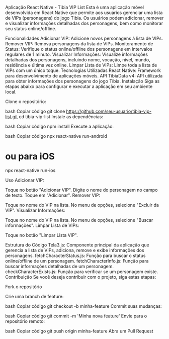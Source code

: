 Aplicação React Native - Tibia VIP List
Esta é uma aplicação móvel desenvolvida em React Native que permite aos usuários gerenciar uma lista de VIPs (personagens) do jogo Tibia. Os usuários podem adicionar, remover e visualizar informações detalhadas dos personagens, bem como monitorar seu status online/offline.

Funcionalidades
Adicionar VIP: Adicione novos personagens à lista de VIPs.
Remover VIP: Remova personagens da lista de VIPs.
Monitoramento de Status: Verifique o status online/offline dos personagens em intervalos regulares de 1 minuto.
Visualizar Informações: Visualize informações detalhadas dos personagens, incluindo nome, vocação, nível, mundo, residência e última vez online.
Limpar Lista de VIPs: Limpe toda a lista de VIPs com um único toque.
Tecnologias Utilizadas
React Native: Framework para desenvolvimento de aplicações móveis.
API TibiaData v4: API utilizada para obter informações dos personagens do jogo Tibia.
Instalação
Siga as etapas abaixo para configurar e executar a aplicação em seu ambiente local.

Clone o repositório:

bash
Copiar código
git clone https://github.com/seu-usuario/tibia-vip-list.git
cd tibia-vip-list
Instale as dependências:

bash
Copiar código
npm install
Execute a aplicação:

bash
Copiar código
npx react-native run-android
# ou para iOS
npx react-native run-ios

Uso
Adicionar VIP:

Toque no botão "Adicionar VIP".
Digite o nome do personagem no campo de texto.
Toque em "Adicionar".
Remover VIP:

Toque no nome do VIP na lista.
No menu de opções, selecione "Excluir da VIP".
Visualizar Informações:

Toque no nome do VIP na lista.
No menu de opções, selecione "Buscar informações".
Limpar Lista de VIPs:

Toque no botão "Limpar Lista VIP".

Estrutura do Código
Tela3.js: Componente principal da aplicação que gerencia a lista de VIPs, adiciona, remove e exibe informações dos personagens.
fetchCharacterStatus.js: Função para buscar o status online/offline de um personagem.
fetchCharacterInfo.js: Função para buscar informações detalhadas de um personagem.
checkCharacterExists.js: Função para verificar se um personagem existe.
Contribuição
Se você deseja contribuir com o projeto, siga estas etapas:

Fork o repositório

Crie uma branch de feature:

bash
Copiar código
git checkout -b minha-feature
Commit suas mudanças:

bash
Copiar código
git commit -m 'Minha nova feature'
Envie para o repositório remoto:

bash
Copiar código
git push origin minha-feature
Abra um Pull Request